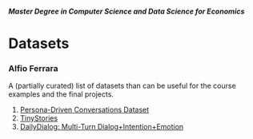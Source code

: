 ##### Master Degree in Computer Science and Data Science for Economics

# Datasets

### Alfio Ferrara

A (partially curated) list of datasets than can be useful for the course examples and the final projects.

1. [Persona-Driven Conversations Dataset](https://www.kaggle.com/datasets/sabikasabika/new-conversations)
2. [TinyStories](https://www.kaggle.com/datasets/thedevastator/tinystories-narrative-classification)
3. [DailyDialog: Multi-Turn Dialog+Intention+Emotion](https://www.kaggle.com/datasets/thedevastator/dailydialog-multi-turn-dialog-with-intention-and)